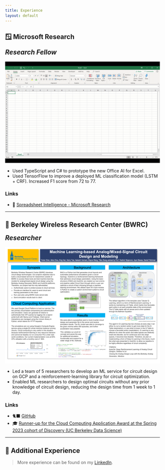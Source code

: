 ```yaml
---
title: Experience
layout: default
---
```


## 🪟 Microsoft Research

<h2 style="margin-top: 0"><i>Research Fellow</i></h2>

![Spreadsheet Intelligence](assets/images/Spreadsheet_Intelligence.gif)

- Used TypeScript and C# to prototype the new Office AI for Excel.
- Used TensorFlow to improve a deployed ML classification model (LSTM + CRF). Increased F1 score from 72 to 77.

### Links

- 🔭 [Spreadsheet Intelligence - Microsoft Research](https://www.microsoft.com/en-us/research/project/spreadsheet-intelligence/ "Spreadsheet Intelligence")

---

## 💫 Berkeley Wireless Research Center (BWRC)

<h2 style="margin-top: 0"><i>Researcher</i></h2>

<!-- <iframe src="https://cktgym-1.web.app/" title="CktGym" width="100%" height="500" allowfullscreen></iframe> -->

![Poster](assets/images/AMS_ML_Poster.png)

- Led a team of 5 researchers to develop an ML service for circuit design on GCP and a reinforcement-learning library for circuit optimization.
- Enabled ML researchers to design optimal circuits without any prior knowledge of circuit design, reducing the design time from 1 week to 1 day.

### Links

- 🐈‍⬛ [GitHub](https://github.com/BWRC-AMS-ML-Discovery/BwrcAmsMlDiscovery "BwrcAmsMlDiscovery")
- 🎓 [Runner-up for the Cloud Computing Application Award at the Spring 2023 cohort of Discovery (UC Berkeley Data Science)](https://data.berkeley.edu/spring-2023-data-science-discovery-showcase-highlights "Spring 2023 Data Science Discovery Showcase Highlights")

---

## 👔 Additional Experience

> More experience can be found on my [LinkedIn](https://www.linkedin.com/in/kingh0730/ "Shangdian (King) Han").
